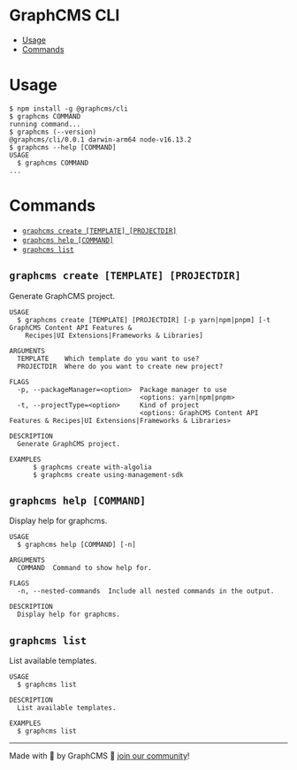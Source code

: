 GraphCMS CLI
=================

<!-- toc -->
* [Usage](#usage)
* [Commands](#commands)
<!-- tocstop -->
# Usage
<!-- usage -->
```sh-session
$ npm install -g @graphcms/cli
$ graphcms COMMAND
running command...
$ graphcms (--version)
@graphcms/cli/0.0.1 darwin-arm64 node-v16.13.2
$ graphcms --help [COMMAND]
USAGE
  $ graphcms COMMAND
...
```
<!-- usagestop -->
# Commands
<!-- commands -->
* [`graphcms create [TEMPLATE] [PROJECTDIR]`](#graphcms-create-template-projectdir)
* [`graphcms help [COMMAND]`](#graphcms-help-command)
* [`graphcms list`](#graphcms-list)

## `graphcms create [TEMPLATE] [PROJECTDIR]`

Generate GraphCMS project.

```
USAGE
  $ graphcms create [TEMPLATE] [PROJECTDIR] [-p yarn|npm|pnpm] [-t GraphCMS Content API Features &
    Recipes|UI Extensions|Frameworks & Libraries]

ARGUMENTS
  TEMPLATE    Which template do you want to use?
  PROJECTDIR  Where do you want to create new project?

FLAGS
  -p, --packageManager=<option>  Package manager to use
                                 <options: yarn|npm|pnpm>
  -t, --projectType=<option>     Kind of project
                                 <options: GraphCMS Content API Features & Recipes|UI Extensions|Frameworks & Libraries>

DESCRIPTION
  Generate GraphCMS project.

EXAMPLES
      $ graphcms create with-algolia
      $ graphcms create using-management-sdk
```

## `graphcms help [COMMAND]`

Display help for graphcms.

```
USAGE
  $ graphcms help [COMMAND] [-n]

ARGUMENTS
  COMMAND  Command to show help for.

FLAGS
  -n, --nested-commands  Include all nested commands in the output.

DESCRIPTION
  Display help for graphcms.
```

## `graphcms list`

List available templates.

```
USAGE
  $ graphcms list

DESCRIPTION
  List available templates.

EXAMPLES
  $ graphcms list
```
<!-- commandsstop -->

---

Made with 💜 by GraphCMS 👋 [join our community](https://slack.graphcms.com/)!
